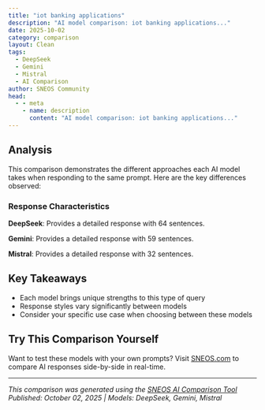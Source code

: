 ```yaml
---
title: "iot banking applications"
description: "AI model comparison: iot banking applications..."
date: 2025-10-02
category: comparison
layout: Clean
tags:
  - DeepSeek
  - Gemini
  - Mistral
  - AI Comparison
author: SNEOS Community
head:
  - - meta
    - name: description
      content: "AI model comparison: iot banking applications..."
---
```


<ChatComparison
  title="iot banking applications"
  prompt="iot banking applications"
  :responses='{
    "DeepSeek": "Of course. \u0022IoT Banking Applications\u0022 refers to the integration of Internet of Things (IoT) devices with banking and financial services. This creates a more connected, data-driven, and automated financial ecosystem that moves beyond traditional mobile and online banking.\n\nHere\u2019s a comprehensive breakdown of IoT banking applications, covering how it works, key applications, benefits, and significant challenges.\n\n### How It Works: The Basic Concept\n\nAt its core, IoT in banking involves three main steps:\n1.  **Data Collection:** IoT devices (sensors, wearables, smart appliances, vehicles, etc.) collect real-time data about their environment, status, and usage.\n2.  **Data Transmission \u0026 Analysis:** This data is sent securely over the internet to the bank\u0027s or a partner\u0027s cloud platform. Here, it is analyzed using AI and machine learning to derive insights.\n3.  **Action/Service Trigger:** Based on the analysis, an automated financial action is triggered. This could be a payment, an alert, an insurance claim, or a personalized offer.\n\n---\n\n### Key Applications and Use Cases\n\nIoT is transforming various facets of banking and finance:\n\n#### 1. Smart Payments \u0026 Transactions\n*   **Wearables:** Pay for groceries with a smartwatch or fitness band.\n*   **Connected Cars:** Your car automatically pays for fuel, tolls, parking, and even electric vehicle charging without you taking out your wallet. The transaction is billed directly to your bank account.\n*   **Smart Appliances:** A smart refrigerator can detect when you\u0027re low on milk and automatically order and pay for it from a partnered grocery store.\n\n#### 2. Personalized Customer Experience \u0026 Marketing\n*   **Contextual Offers:** A bank can partner with a retail store. When your smartphone\u0027s location data shows you\u0027re near the store, and your spending history indicates you shop there, the bank can push a personalized discount coupon to your banking app.\n*   **Wealth Management:** A smart home system detecting a major life event (like a child going to college) could trigger your bank\u0027s robo-advisor to suggest new investment or savings plans.\n\n#### 3. Enhanced Lending \u0026 Insurance (InsurTech)\n*   **Usage-Based Insurance (UBI):** A sensor in your car (telematics) monitors driving behavior (speed, braking, mileage). Safe drivers can receive lower insurance premiums.\n*   **Property Insurance:** Smart home sensors can detect water leaks or fire and immediately alert the homeowner and the insurer, potentially preventing major damage and streamlining the claims process.\n*   **Agricultural Loans:** Banks can use soil sensors and drone imagery to monitor the health of a farm. This data can be used to assess risk for agricultural loans and offer better rates to low-risk farmers.\n\n#### 4. Proactive Security \u0026 Fraud Prevention\n*   **Behavioral Biometrics:** The way you hold your phone, your typical typing speed, and your walking gait (captured by your phone\u0027s sensors) can create a unique behavioral profile. If a transaction is initiated with a device that doesn\u0027t match this profile (e.g., from a different location and with different usage patterns), the bank can flag it as suspicious.\n*   **Asset Tracking for Collateral:** For business loans where physical assets (like machinery or vehicles) are collateral, banks can use IoT sensors to track the location and condition of these assets in real-time, reducing risk.\n\n#### 5. Operational Efficiency for Banks\n*   **Smart ATMs:** IoT sensors in ATMs can monitor cash levels, predict when they need replenishment, and detect technical faults *before* they break down. This improves uptime and reduces maintenance costs.\n*   **Branch of the Future:** IoT can optimize the in-branch experience with smart lighting, beacons for personalized greetings, and queue management systems that notify staff when a VIP customer arrives.\n\n---\n\n### Benefits of IoT in Banking\n\n*   **For Customers:**\n    *   **Hyper-Personalization:** Services and offers tailored to individual behavior and context.\n    *   **Ultra-Convenience:** Frictionless, automated payments and transactions.\n    *   **Proactive Services:** Banks can anticipate needs and offer solutions before the customer even asks.\n    *   **Better Rates:** Potential for lower insurance premiums and loan interest based on verified, positive behavior.\n\n*   **For Banks:**\n    *   **New Revenue Streams:** Opportunities for premium services, data monetization (with consent), and partnerships.\n    *   **Enhanced Risk Management:** More accurate underwriting and fraud detection using real-world data.\n    *   **Improved Customer Loyalty:** A more integrated and valuable relationship with the customer.\n    *   **Operational Cost Reduction:** Predictive maintenance and automated processes save money.\n\n---\n\n### Major Challenges and Risks\n\nThe adoption of IoT in banking is not without significant hurdles:\n\n1.  **Security \u0026 Privacy:** This is the biggest concern. IoT devices are often vulnerable to hacking, creating new entry points for cyberattacks. The vast amount of personal data collected raises serious privacy questions.\n2.  **Data Overload \u0026 Integration:** Banks must build the infrastructure to ingest, store, and analyze massive streams of IoT data and integrate it with their existing core systems.\n3.  **Regulatory Compliance:** Navigating complex and evolving data protection regulations (like GDPR) is a major challenge, especially when data is collected from myriad devices.\n4.  **Standardization:** The lack of universal standards for IoT devices and communication protocols can lead to compatibility issues.\n5.  **Customer Trust:** Banks must be transparent about what data is collected, how it\u0027s used, and obtain explicit customer consent. A single data breach could shatter trust.\n\n### The Future Outlook\n\nIoT in banking is still in its early stages but is growing rapidly. The future will likely see:\n*   **Embedded Finance:** Financial services becoming seamlessly woven into the fabric of our daily lives through the devices we use.\n*   **AI-Driven Hyper-Automation:** More financial decisions and transactions will be fully automated based on IoT data and AI analysis.\n*   **Decentralized Identity:** Blockchain-based solutions may emerge to give users more control over their IoT-generated data.\n\nIn conclusion, IoT banking is about creating a **sensory nervous system for finance**, allowing banks to perceive the real world and react in real-time, moving from a reactive service model to a proactive, integrated partner in their customers\u0027 lives.",
    "Gemini": "IoT banking applications are revolutionizing the financial industry, offering enhanced security, personalized experiences, and streamlined operations. Here\u0027s a breakdown of key applications:\n\n**1. Enhanced Security \u0026 Fraud Prevention:**\n\n*   **Biometric Authentication:**\n    *   IoT devices like smartwatches and smartphones can be used for biometric authentication (fingerprint, voice recognition, facial recognition) to secure transactions and account access, replacing or supplementing passwords.  This is much more secure than traditional methods.\n    *   Continuous authentication can be achieved by monitoring biometric data while the user interacts with the banking app.\n*   **Real-time Fraud Detection:**\n    *   IoT sensors in devices (smartphones, wearables) can track user location, behavior, and spending patterns.  Unusual activity (e.g., a transaction from an unexpected location, large purchases outside normal spending habits) can trigger alerts and flag potential fraudulent transactions.\n    *   Predictive analytics, fueled by data from IoT devices, can identify patterns indicative of fraud before it occurs.\n*   **Secure ATMs:**\n    *   IoT cameras equipped with facial recognition can verify the user\u0027s identity at ATMs, preventing unauthorized access.\n    *   Sensors can detect tampering or skimming devices attached to ATMs, alerting authorities immediately.\n*   **Connected Cards:**\n    *   Smart credit/debit cards with integrated sensors and communication capabilities can provide an extra layer of security. For example, location-based authorization, where the card only works within a certain proximity to the user\u0027s phone.\n\n**2. Personalized Customer Experiences:**\n\n*   **Personalized Financial Advice:**\n    *   IoT devices can collect data on spending habits, fitness levels (affecting insurance premiums), and lifestyle patterns. This information can be used to provide personalized financial advice, budgeting recommendations, and investment strategies.\n    *   Integration with smart home devices (e.g., smart thermostats, smart appliances) can provide insights into energy consumption and help users optimize their spending.\n*   **Location-Based Services:**\n    *   Banks can use location data from smartphones to offer personalized services, such as notifying customers about nearby ATMs, relevant promotions at local businesses, or branch locations.\n*   **Proactive Customer Service:**\n    *   Predictive analytics based on IoT data can identify potential customer issues before they escalate. Banks can proactively reach out to customers with solutions, improving satisfaction and loyalty.\n*   **Smart Contracts and Automated Payments:**\n    *   IoT devices can trigger smart contracts based on pre-defined conditions. For example, a smart refrigerator can automatically order groceries when supplies are low, and a smart contract can automatically pay the grocery bill.  This creates frictionless payments.\n*   **Gamification and Financial Wellness:**\n    *   Integrate banking apps with fitness trackers and other wearables to gamify saving and budgeting. Reward users for reaching financial goals with points, badges, or even small financial incentives.\n\n**3. Streamlined Operations \u0026 Efficiency:**\n\n*   **Smart Branch Management:**\n    *   IoT sensors can monitor foot traffic in branches, optimizing staffing levels and resource allocation.\n    *   Smart kiosks and interactive displays can provide customers with self-service options, reducing wait times and improving efficiency.\n    *   Environmental sensors can monitor temperature, humidity, and air quality, optimizing energy consumption and creating a comfortable environment for customers and employees.\n*   **Remote Asset Monitoring:**\n    *   Banks can use IoT sensors to monitor the condition of physical assets, such as ATMs, security systems, and infrastructure. This allows for proactive maintenance and reduces the risk of downtime.\n*   **Supply Chain Finance:**\n    *   IoT sensors attached to goods in transit can provide real-time visibility into the supply chain, enabling banks to offer more efficient and transparent financing solutions to businesses.\n*   **Insurance Risk Assessment:**\n    *   Insurers can use IoT data from vehicles (telematics) or homes (smart home devices) to assess risks more accurately and offer personalized insurance premiums.  For example, safe driving habits can result in lower auto insurance rates.\n\n**4. Examples of IoT Banking Applications in Practice:**\n\n*   **Capital One\u0027s Alexa Skill:**  Allows customers to check balances and make payments using voice commands.\n*   **BBVA\u0027s Investment in Safe Things:** A company that secures connected devices, highlighting the bank\u0027s focus on IoT security.\n*   **Insurance Telematics Programs:**  Offered by many insurers, using driving data from smartphones or vehicle sensors to reward safe drivers with lower premiums.\n\n**Challenges \u0026 Considerations:**\n\n*   **Security Risks:**  IoT devices can be vulnerable to hacking and data breaches, compromising sensitive financial information. Strong security protocols and encryption are essential.\n*   **Privacy Concerns:**  Collecting and using data from IoT devices raises privacy concerns. Banks must be transparent about how they are using customer data and obtain informed consent.\n*   **Data Interoperability:**  Integrating data from various IoT devices and platforms can be challenging. Banks need to ensure interoperability and data standardization.\n*   **Scalability:**  Scaling IoT deployments to support a large customer base can be complex. Banks need to invest in robust infrastructure and scalable platforms.\n*   **Regulatory Compliance:**  Banks must comply with relevant regulations, such as GDPR and CCPA, when collecting and using data from IoT devices.\n\n**Future Trends:**\n\n*   **Edge Computing:**  Processing data closer to the source (i.e., on the IoT device itself) to reduce latency and improve real-time decision-making.\n*   **5G Connectivity:**  Enabling faster and more reliable communication between IoT devices and the cloud.\n*   **AI and Machine Learning:**  Enhancing fraud detection, personalization, and automation in IoT banking applications.\n*   **Blockchain Integration:**  Using blockchain technology to secure IoT data and enable secure and transparent transactions.\n\nIn conclusion, IoT banking applications have the potential to transform the financial industry by enhancing security, personalizing experiences, and streamlining operations.  However, banks must address the challenges and considerations associated with IoT deployments to realize the full benefits of this technology. The key is to implement IoT solutions that are secure, privacy-respecting, and aligned with customer needs.\n",
    "Mistral": "The Internet of Things (IoT) has the potential to revolutionize the banking industry by enhancing customer experiences, improving operational efficiency, and providing new revenue streams. Here are some key IoT banking applications:\n\n1. **Fraud Detection and Security**:\n   - **Real-Time Monitoring**: IoT devices can monitor transactions in real-time, detecting unusual patterns that may indicate fraudulent activity.\n   - **Biometric Security**: IoT-enabled biometric devices can enhance security by using fingerprints, facial recognition, or voice recognition for authentication.\n\n2. **Smart ATMs**:\n   - **Maintenance and Monitoring**: IoT sensors can monitor the health of ATMs, predicting maintenance needs and reducing downtime.\n   - **Enhanced Services**: Smart ATMs can offer additional services like bill payments, check deposits, and even video conferencing with bank representatives.\n\n3. **Customer Experience**:\n   - **Personalized Services**: IoT devices can collect data on customer behavior and preferences, allowing banks to offer personalized financial products and services.\n   - **Branch Automation**: IoT can automate routine tasks in bank branches, such as queue management and customer identification, improving efficiency and reducing wait times.\n\n4. **Asset Management**:\n   - **Tracking and Monitoring**: IoT can be used to track and monitor valuable assets, such as cash in transit, ensuring their security and timely delivery.\n   - **Inventory Management**: Banks can use IoT to manage inventory levels of cash, checks, and other supplies, ensuring they never run out.\n\n5. **Risk Management**:\n   - **Environmental Monitoring**: IoT sensors can monitor environmental conditions in bank branches and data centers, detecting issues like temperature fluctuations, humidity, or water leaks that could damage equipment or disrupt services.\n   - **Natural Disaster Response**: IoT can help banks prepare for and respond to natural disasters by providing real-time data on weather conditions and other environmental factors.\n\n6. **Insurance**:\n   - **Usage-Based Insurance**: IoT devices can monitor customer behavior, such as driving habits, allowing insurance companies to offer usage-based insurance policies.\n   - **Property Monitoring**: IoT can monitor properties for issues like water leaks, electrical faults, or unauthorized access, helping to prevent damage and reduce insurance claims.\n\n7. **Smart Payments**:\n   - **Wearable Devices**: IoT-enabled wearable devices can be used for contactless payments, making transactions more convenient and secure.\n   - **Connected Cars**: IoT can enable in-car payments, allowing drivers to pay for fuel, tolls, or parking without leaving their vehicle.\n\n8. **Data Analytics**:\n   - **Customer Insights**: IoT can provide banks with valuable data on customer behavior and preferences, helping them to develop new products and services.\n   - **Operational Efficiency**: IoT data can help banks identify opportunities to improve operational efficiency, such as by optimizing branch layouts or reducing energy consumption.\n\n9. **Voice-Activated Banking**:\n   - **Smart Speakers**: IoT-enabled smart speakers can allow customers to perform banking tasks, such as checking account balances or making payments, using voice commands.\n\n10. **Smart Branches**:\n    - **Energy Management**: IoT can help banks manage energy consumption in their branches, reducing costs and environmental impact.\n    - **Footfall Tracking**: IoT can monitor customer footfall in branches, helping banks to optimize staffing levels and improve customer service.\n\nTo implement these applications, banks need to invest in IoT infrastructure, data analytics capabilities, and cybersecurity measures to protect customer data. Additionally, they must ensure compliance with relevant regulations and standards, such as data protection laws."
  }'
  published-date="13:08"
/>

## Analysis

This comparison demonstrates the different approaches each AI model takes when responding to the same prompt. Here are the key differences observed:

### Response Characteristics

**DeepSeek**: Provides a detailed response with 64 sentences. 

**Gemini**: Provides a detailed response with 59 sentences. 

**Mistral**: Provides a detailed response with 32 sentences. 

## Key Takeaways

- Each model brings unique strengths to this type of query
- Response styles vary significantly between models
- Consider your specific use case when choosing between these models

## Try This Comparison Yourself

Want to test these models with your own prompts? Visit [SNEOS.com](https://sneos.com) to compare AI responses side-by-side in real-time.

---

*This comparison was generated using the [SNEOS AI Comparison Tool](https://sneos.com)*
*Published: October 02, 2025 | Models: DeepSeek, Gemini, Mistral*
